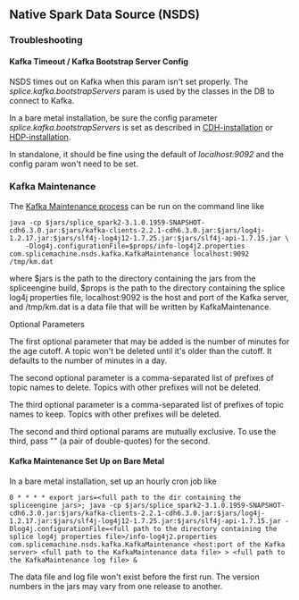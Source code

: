 ## Native Spark Data Source (NSDS)

### Troubleshooting

#### Kafka Timeout / Kafka Bootstrap Server Config

NSDS times out on Kafka when this param isn't set properly.
The _splice.kafka.bootstrapServers_ param is used by the classes in the DB to connect to Kafka.

In a bare metal installation, be sure the config parameter _splice.kafka.bootstrapServers_ is set as described in [CDH-installation](../platforms/cdh6.3.0/docs/CDH-installation.md) or [HDP-installation](../platforms/hdp3.1.0/docs/HDP-installation.md).

In standalone, it should be fine using the default of _localhost:9092_ and the config param won't need to be set.

### Kafka Maintenance

The [Kafka Maintenance process](src/main/java/com/splicemachine/nsds/kafka/KafkaMaintenance.java) can be run on the 
command line like

    java -cp $jars/splice_spark2-3.1.0.1959-SNAPSHOT-cdh6.3.0.jar:$jars/kafka-clients-2.2.1-cdh6.3.0.jar:$jars/log4j-1.2.17.jar:$jars/slf4j-log4j12-1.7.25.jar:$jars/slf4j-api-1.7.15.jar \
        -Dlog4j.configurationFile=$props/info-log4j2.properties com.splicemachine.nsds.kafka.KafkaMaintenance localhost:9092 /tmp/km.dat

where $jars is the path to the directory containing the jars from the spliceengine build,
$props is the path to the directory containing the splice log4j properties file, 
localhost:9092 is the host and port of the Kafka server,
and /tmp/km.dat is a data file that will be written by KafkaMaintenance.

Optional Parameters

The first optional parameter that may be added is the number of minutes for the age cutoff. 
A topic won't be deleted until it's older than the cutoff.
It defaults to the number of minutes in a day.

The second optional parameter is a comma-separated list of prefixes of topic names to delete.
Topics with other prefixes will not be deleted.

The third optional parameter is a comma-separated list of prefixes of topic names to keep.
Topics with other prefixes will be deleted.

The second and third optional params are mutually exclusive.
To use the third, pass "" (a pair of double-quotes) for the second.

#### Kafka Maintenance Set Up on Bare Metal

In a bare metal installation, set up an hourly cron job like

    0 * * * * export jars=<full path to the dir containing the spliceengine jars>; java -cp $jars/splice_spark2-3.1.0.1959-SNAPSHOT-cdh6.3.0.jar:$jars/kafka-clients-2.2.1-cdh6.3.0.jar:$jars/log4j-1.2.17.jar:$jars/slf4j-log4j12-1.7.25.jar:$jars/slf4j-api-1.7.15.jar -Dlog4j.configurationFile=<full path to the directory containing the splice log4j properties file>/info-log4j2.properties com.splicemachine.nsds.kafka.KafkaMaintenance <host:port of the Kafka server> <full path to the KafkaMaintenance data file> > <full path to the KafkaMaintenance log file> &

The data file and log file won't exist before the first run.
The version numbers in the jars may vary from one release to another.
